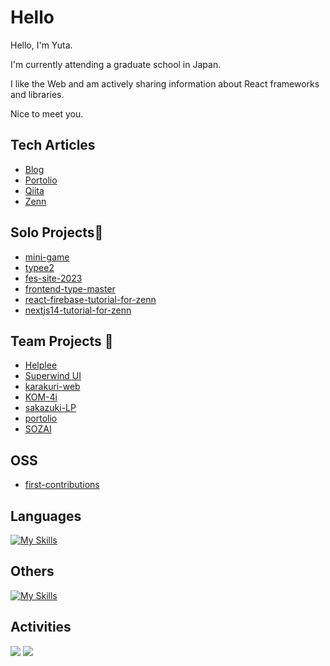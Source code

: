 # Hello

Hello, I'm Yuta. 

I'm currently attending a graduate school in Japan.

I like the Web and am actively sharing information about React frameworks and libraries. 

Nice to meet you.

## Tech Articles
- [Blog](https://noticenoting.netlify.app/)
- [Portolio](https://zasetu-portolio.vercel.app/4bSP93RYe3TliwafjGeMAk8JoS22)
- [Qiita](https://qiita.com/y_ta)
- [Zenn](https://zenn.dev/y_ta)

## Solo Projects🧍
- [mini-game](https://openprocessing.org/user/389092?view=activity&o=6#topPanel)
- [typee2](https://github.com/balckowl/typee2)
- [fes-site-2023](https://github.com/balckowl/fes-site-2023)
- [frontend-type-master](https://github.com/balckowl/frontend-type-master)
- [react-firebase-tutorial-for-zenn](https://github.com/balckowl/react-firebase-tutorial-for-zenn)
- [nextjs14-tutorial-for-zenn](https://github.com/balckowl/nextjs14-tutorial-for-zenn)

## Team Projects 👥
- [Helplee](https://github.com/balckowl/helplee2)
- [Superwind UI](https://github.com/balckowl/superwindui)
- [karakuri-web](https://github.com/balckowl/karakuri-web)
- [KOM-4i](https://github.com/balckowl/KOMA-AI)
- [sakazuki-LP](https://github.com/balckowl/sakazuki)
- [portolio](https://github.com/balckowl/portolio)
- [SOZAI]()

## OSS
- [first-contributions](https://github.com/firstcontributions/first-contributions/pull/82918)

## Languages
[![My Skills](https://skillicons.dev/icons?i=javascript,typescript,go,php,python,cs&perline=8)](https://skillicons.dev)

## Others
[![My Skills](https://skillicons.dev/icons?i=bootstrap,tailwindcss,emotion,express,react,svelte,nextjs,graphql,apoloserver,p5js,supabase,firebase,mongodb,postman,vercel,graphql,unity&perline=8)](https://skillicons.dev)

## Activities
![](http://github-profile-summary-cards.vercel.app/api/cards/repos-per-language?username=balckowl&bg_color=00000000) ![](http://github-profile-summary-cards.vercel.app/api/cards/most-commit-language?username=balckowl&bg_color=00000000)
